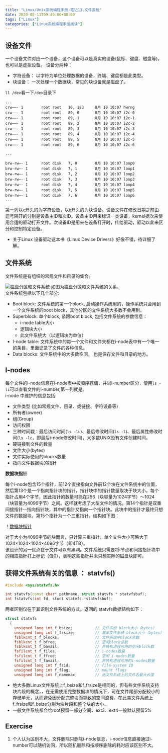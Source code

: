 ```yaml
---
title: "Linux/Unix系统编程手册-笔记13.文件系统"
date: 2020-08-11T09:49:00+08:00
tags: ["Linux"]
categories: ["Linux系统编程手册阅读"]
---
```


## 设备文件

一个设备文件对应一个设备，这个设备可以是真实的设备(鼠标、键盘、磁盘等)，也可以是虚拟设备。 设备分两种：
- 字符设备： 以字符为单位处理数据的设备，终端、键盘都是此类型。
- 块设备： 一次处理一个数据块，常见的块设备就是磁盘了。

`ll /dev`看一下`/dev`目录下

```
...
crw——- 1        root root   10, 183     8月 10 10:07 hwrng
crw——- 1        root root   89, 0       8月 10 10:07 i2c-0
crw——- 1        root root   89, 1       8月 10 10:07 i2c-1
crw——- 1        root root   89, 2       8月 10 10:07 i2c-2
crw——- 1        root root   89, 3       8月 10 10:07 i2c-3
crw——- 1        root root   89, 4       8月 10 10:07 i2c-4
crw——- 1        root root   89, 5       8月 10 10:07 i2c-5
crw——- 1        root root   89, 6       8月 10 10:07 i2c-6

...

brw-rw—- 1      root disk   7, 0        8月 10 10:07 loop0
brw-rw—- 1      root disk   7, 1        8月 10 10:07 loop1
brw-rw—- 1      root disk   7, 2        8月 10 10:07 loop2
brw-rw—- 1      root disk   7, 3        8月 10 10:07 loop3
brw-rw—- 1      root disk   7, 4        8月 10 10:07 loop4
brw-rw—- 1      root disk   7, 5        8月 10 10:07 loop5
brw-rw—- 1      root disk   7, 6        8月 10 10:07 loop6
...
```

第一列以`c`开头的为字符设备，以`b`开头的为块设备。设备文件在修改日期之前由逗号隔开的分别是设备主ID和次ID。设备主ID用来标识一类设备，kernel据次来使用合适的驱动打开文件。次设备ID是用来在设备打开时，传给驱动，驱动以此来区分和控制特定设备。

* 关于Linux 设备驱动这本书《Linux Device Drivers》好像不错，待详细了解。

## 文件系统

文件系统是有组织的常规文件和目录的集合。


![磁盘分区和文件系统](/img/the-linux-programming-interface-s13/Layout_of_disk_partitions_and_a_file_system.png)
如图为磁盘分区和文件系统的关系。  
文件系统包括以下几个部分:
- Boot block: 文件系统的第一个block, 启动操作系统用的，操作系统只会用到一个文件系统的boot block，其他分区的文件系统大多数不会用到。
- Superblock: 单个block, 紧跟boot block, 包括文件系统的参数信息：
    * i-node table大小
    * 逻辑块大小
    * 此文件系统大（以逻辑块为单位）
- I-node table: 文件系统中的每一个文件和文件夹都在i-node表中有一个唯一的条目，里面记录了文件的各种信息。
- Data blocks: 文件系统中的大多数空间， 也是保存文件和目录的地方。


##  I-nodes

每个文件的i-node信息在i-node表中按顺序存储，并以i-number区分，使用`ls -li`可以查看文件的i-number,第一列就是。  
i-node 中维护的信息包括:

- 文件类型 (比如常规文件、目录、或链接、字符设备等)
- 所有者(owner)
- 组(Group)
- 访问权限
- 三种时间戳：最后访问时间(`ls -lu`)、最后修改时间(`ls -l`)、最后属性修改时间(`ls -lc`，即最后i-node修改时间)，大多数UNIX没有文件创建时间。
- 硬链接到文件的数量
- 文件大小(bytes)
- 文件实际使用的blocks数量 
- 指向文件数据块的指针

**数据块指针**

每个i-node包含15个指针，前12个直接指向文件前12个块在文件系统中的位置，然后第13个是一个指向指针块的指针，指针块中的指针数量取决于块大小，每个指针占用4个字节，因此指针的数量可能在256（块容量为1024字节）～1024（块容量为4096字节）之间。这样就考虑了大型文件的情况。第14个指针是双重间接指针--指向指针块，其中的指针又指向一个指针块。此块中的指针才最终只想文件的数据块，第15个指针为一个三重指针。结构如下图：

！[数据块指针](/img/the-linux-programming-interface-s13/structure_of_file_blocks_for_a_file_in_an_ext2_file_system.png)

对于大小为4096字节的块而言，只计算三重指针，单个文件大小可略大于1024×1024×1024×4096字节（即4TB）。  
该设计的另一优点在于文件可以有黑洞。文件系统只需要将i节点和间接指针块中的相应指针打上标记（值0），表明这些指针并未只想实际的磁盘块即可。


## 获得文件系统有关的信息 ： statvfs()

```cpp
#include <sys/statvfs.h>

int statvfs(const char* pathname, struct statvfs * statvfsbuf);
int fstatvfs(int fd, stuct statvfs *statvfsbuf);
```
两者区别仅在于其识别文件系统的方式。返回的 statvfs数据结构如下：

```cpp
struct statvfs
  {
    unsigned long int f_bsize;          // 文件系统 block大小（bytes）
    unsigned long int f_frsize;         // 基本文件系统 block大小（bytes）
    fsblkcnt_t f_blocks;                // 文件系统中block总数
    fsblkcnt_t f_bfree;                 // 空闲block总数
    fsblkcnt_t f_bavail;                // 非特权进程可用的空闲block数
    fsfilcnt_t f_files;                 // i-nodes数量
    fsfilcnt_t f_ffree;                 // 空闲 i-nodes数量
    fsfilcnt_t f_favail;                // 非特权进程可用的i-nodes数量
    unsigned long int f_fsid;           // file-system ID
    unsigned long int f_flag;           // mount flags
    unsigned long int f_namemax;        // 此文件系统上的文件名最大长度
```

- 绝大多数Linux文件系统上f_bsize和f_frsize是相同的，但有些文件系统支持块片段的概念，，在无需使用完整数据块的情况下，可在文件尾部分配较小的存储单元，从而避免因分配完整块而导致的空间浪费。在此类文件系统上f_frsize和f_bsize分别为块片段和整个块的大小。
- 一般文件系统都会给root预留一部分空间，ext3、ext4一般默认预留5%

## Exercise

1. 个人认为区别不大，文件删除只删除i-node信息，i-node信息直接通过i-number可以随机访问，所以随机删除和按顺序删除的耗时应该区别不大。